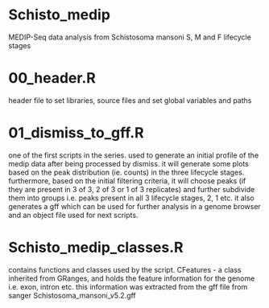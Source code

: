 # Schisto_medip
MEDIP-Seq data analysis from Schistosoma mansoni S, M and F lifecycle stages

# 00_header.R
header file to set libraries, source files and set global variables and paths

# 01_dismiss_to_gff.R
one of the first scripts in the series. used to generate an initial profile of the medip data after being processed by dismiss. 
it will generate some plots based on the peak distribution (ie. counts) in the three lifecycle stages. furthermore, based on the
initial filtering criteria, it will choose peaks (if they are present in 3 of 3, 2 of 3 or 1 of 3 replicates) and further
subdivide them into groups i.e. peaks present in all 3 lifecycle stages, 2, 1 etc. it also generates a gff which can be used
for further analysis in a genome browser and an object file used for next scripts.

# Schisto_medip_classes.R
contains functions and classes used by the script.
CFeatures - a class inherited from GRanges, and holds the feature information for the genome i.e. exon, intron etc. this
information was extracted from the gff file from sanger Schistosoma_mansoni_v5.2.gff
